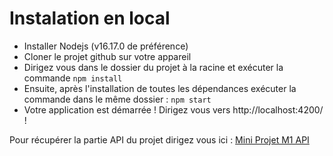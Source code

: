 # Instalation en local
   - Installer Nodejs (v16.17.0 de préférence) 
   - Cloner le projet github sur votre appareil
   - Dirigez vous dans le dossier du projet à la racine et exécuter la commande  `npm install` 
   - Ensuite, après l'installation de toutes les dépendances exécuter la commande dans le même dossier : `npm start` 
   - Votre application est démarrée ! Dirigez vous vers http://localhost:4200/ !

Pour récupérer  la partie API du projet dirigez vous ici : 
[Mini Projet M1 API](https://github.com/quentinhoareau)